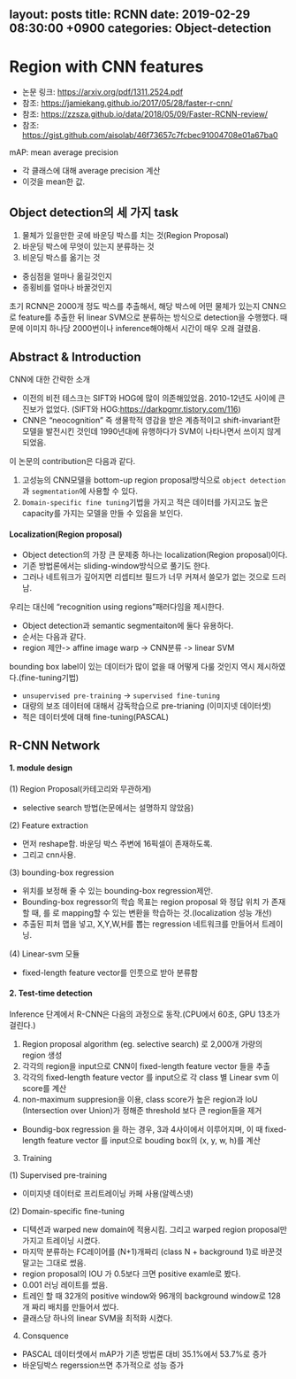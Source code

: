 
layout: posts
title:  RCNN
date:   2019-02-29 08:30:00 +0900
categories: Object-detection
---



# Region with CNN features

* 논문 링크: https://arxiv.org/pdf/1311.2524.pdf
* 참조: https://jamiekang.github.io/2017/05/28/faster-r-cnn/
* 참조: https://zzsza.github.io/data/2018/05/09/Faster-RCNN-review/
* 참조: https://gist.github.com/aisolab/46f73657c7fcbec91004708e01a67ba0

mAP: mean average precision
- 각 클래스에 대해 average precision 계산
- 이것을 mean한 값.


## Object detection의 세 가지 task

1. 물체가 있을만한 곳에 바운딩 박스를 치는 것(Region Proposal)
2. 바운딩 박스에 무엇이 있는지 분류하는 것
3. 비운딩 박스를 옮기는 것
  * 중심점을 얼마나 옮길것인지
  * 종횡비를 얼마나 바꿀것인지
  
  
  초기 RCNN은 2000개 정도 박스를 추출해서, 해당 박스에 어떤 물체가 있는지 CNN으로 feature를 추출한 뒤 linear SVM으로 분류하는 방식으로 detection을 수행했다.
  때문에 이미지 하나당 2000번이나 inference해야해서 시간이 매우 오래 걸렸음.


## Abstract & Introduction

CNN에 대한 간략한 소개
* 이전의 비전 테스크는 SIFT와 HOG에 많이 의존해있었음. 2010-12년도 사이에 큰 진보가 없었다. (SIFT와 HOG:https://darkpgmr.tistory.com/116)
* CNN은 “neocognition” 즉 생물학적 영감을 받은 계층적이고 shift-invariant한 모델을 발전시킨 것인데 1990년대에 유행하다가 SVM이 나타나면서 쓰이지 않게 되었음.

이 논문의 contribution은 다음과 같다.

1. 고성능의 CNN모델을 bottom-up region proposal방식으로 `object detection`과 `segmentation`에 사용할 수 있다.
2. `Domain-specific fine tuning`기법을 가지고 적은 데이터를 가지고도 높은 capacity를 가지는 모델을 만들 수 있음을 보인다.




#### Localization(Region proposal)

* Object detection의 가장 큰 문제중 하나는 localization(Region proposal)이다.
* 기존 방법론에서는 sliding-window방식으로 풀기도 한다.
* 그러나 네트워크가 깊어지면 리셉티브 필드가 너무 커져서 쓸모가 없는 것으로 드러남.

우리는 대신에 “recognition using regions”패러다임을 제시한다.

* Object detection과 semantic segmentaiton에 둘다 유용하다.
* 순서는 다음과 같다.
* region 제안-> affine image warp -> CNN분류 -> linear SVM

bounding box label이 있는 데이터가 많이 없을 때 어떻게 다룰 것인지 역시 제시하였다.(fine-tuning기법)

* `unsupervised pre-training` -> `supervised fine-tuning`
* 대량의 보조 데이터에 대해서 감독학습으로 pre-trianing (이미지넷 데이터셋)
* 적은 데이터셋에 대해 fine-tuning(PASCAL)






## R-CNN Network


#### 1. module design

(1) Region Proposal(카테고리와 무관하게)

* selective search 방법(논문에서는 설명하지 않았음)

(2) Feature extraction

* 먼저 reshape함. 바운딩 박스 주변에 16픽셀이 존재하도록.
* 그리고 cnn사용.

(3) bounding-box regression

* 위치를 보정해 줄 수 있는 bounding-box regression제안.
* Bounding-box regressor의 학습 목표는 region proposal 와 정답 위치 가 존재할 때, 를 로 mapping할 수 있는 변환을 학습하는 것.(localization 성능 개선)
* 추출된 피처 맵을 넣고, X,Y,W,H를 뽑는 regression 네트워크를 만들어서 트레이닝.

(4) Linear-svm 모듈

* fixed-length feature vector를 인풋으로 받아 분류함

#### 2. Test-time detection

Inference 단계에서 R-CNN은 다음의 과정으로 동작.(CPU에서 60초, GPU 13초가 걸린다.)

1. Region proposal algorithm (eg. selective search) 로 2,000개 가량의 region 생성
2. 각각의 region을 input으로 CNN이 fixed-length feature vector 들을 추출
3. 각각의 fixed-length feature vector 를 input으로 각 class 별 Linear svm 이 score를 계산
4. non-maximum suppresion을 이용, class score가 높은 region과 IoU (Intersection over Union)가 정해준 threshold 보다 큰 region들을 제거
* Boundig-box regression 을 하는 경우, 3과 4사이에서 이루어지며, 이 때 fixed-length feature vector 를 input으로 bouding box의 (x, y, w, h)를 계산




3. Training


(1) Supervised pre-training
* 이미지넷 데이터로 프리트레이닝 카페 사용(알렉스넷)

(2) Domain-specific fine-tuning
* 디텍션과 warped new domain에 적용시킴. 그리고 warped region proposal만 가지고 트레이닝 시켰다.
* 마지막 분류하는 FC레이어를 (N+1)개짜리 (class N + background 1)로 바꾼것 말고는 그대로 썼음.
* region proposal의 IOU 가 0.5보다 크면 positive examle로 봤다.
* 0.001 러닝 레이트를 썼음. 
* 트레인 할 때 32개의 positive window와 96개의 background window로 128개 짜리 배치를 만들어서 썼다.
* 클래스당 하나의 linear SVM을 최적화 시켰다.

4. Consquence


* PASCAL 데이터셋에서 mAP가 기존 방법론 대비 35.1%에서 53.7%로 증가
* 바운딩박스 regerssion쓰면 추가적으로 성능 증가


